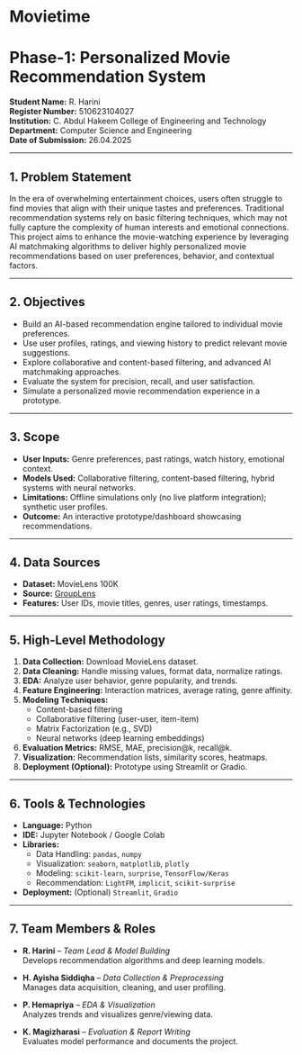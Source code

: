 # Movietime
# Phase-1: Personalized Movie Recommendation System

**Student Name:** R. Harini  
**Register Number:** 510623104027  
**Institution:** C. Abdul Hakeem College of Engineering and Technology  
**Department:** Computer Science and Engineering  
**Date of Submission:** 26.04.2025  

---

## 1. Problem Statement

In the era of overwhelming entertainment choices, users often struggle to find movies that align with their unique tastes and preferences. Traditional recommendation systems rely on basic filtering techniques, which may not fully capture the complexity of human interests and emotional connections. This project aims to enhance the movie-watching experience by leveraging AI matchmaking algorithms to deliver highly personalized movie recommendations based on user preferences, behavior, and contextual factors.

---

## 2. Objectives

- Build an AI-based recommendation engine tailored to individual movie preferences.
- Use user profiles, ratings, and viewing history to predict relevant movie suggestions.
- Explore collaborative and content-based filtering, and advanced AI matchmaking approaches.
- Evaluate the system for precision, recall, and user satisfaction.
- Simulate a personalized movie recommendation experience in a prototype.

---

## 3. Scope

- **User Inputs:** Genre preferences, past ratings, watch history, emotional context.
- **Models Used:** Collaborative filtering, content-based filtering, hybrid systems with neural networks.
- **Limitations:** Offline simulations only (no live platform integration); synthetic user profiles.
- **Outcome:** An interactive prototype/dashboard showcasing recommendations.

---

## 4. Data Sources

- **Dataset:** MovieLens 100K  
- **Source:** [GroupLens](https://grouplens.org/datasets/movielens/)  
- **Features:** User IDs, movie titles, genres, user ratings, timestamps.

---

## 5. High-Level Methodology

1. **Data Collection:** Download MovieLens dataset.
2. **Data Cleaning:** Handle missing values, format data, normalize ratings.
3. **EDA:** Analyze user behavior, genre popularity, and trends.
4. **Feature Engineering:** Interaction matrices, average rating, genre affinity.
5. **Modeling Techniques:**
   - Content-based filtering
   - Collaborative filtering (user-user, item-item)
   - Matrix Factorization (e.g., SVD)
   - Neural networks (deep learning embeddings)
6. **Evaluation Metrics:** RMSE, MAE, precision@k, recall@k.
7. **Visualization:** Recommendation lists, similarity scores, heatmaps.
8. **Deployment (Optional):** Prototype using Streamlit or Gradio.

---

## 6. Tools & Technologies

- **Language:** Python  
- **IDE:** Jupyter Notebook / Google Colab  
- **Libraries:**  
  - Data Handling: `pandas`, `numpy`  
  - Visualization: `seaborn`, `matplotlib`, `plotly`  
  - Modeling: `scikit-learn`, `surprise`, `TensorFlow/Keras`  
  - Recommendation: `LightFM`, `implicit`, `scikit-surprise`  
- **Deployment:** (Optional) `Streamlit`, `Gradio`

---

## 7. Team Members & Roles

- **R. Harini** – *Team Lead & Model Building*  
  Develops recommendation algorithms and deep learning models.

- **H. Ayisha Siddiqha** – *Data Collection & Preprocessing*  
  Manages data acquisition, cleaning, and user profiling.

- **P. Hemapriya** – *EDA & Visualization*  
  Analyzes trends and visualizes genre/viewing data.

- **K. Magizharasi** – *Evaluation & Report Writing*  
  Evaluates model performance and documents the project.
